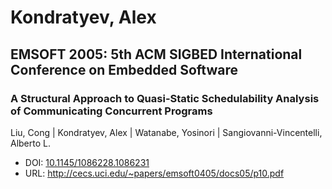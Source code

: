 # Kondratyev, Alex

## EMSOFT 2005: 5th ACM SIGBED International Conference on Embedded Software

### A Structural Approach to Quasi-Static Schedulability Analysis of Communicating Concurrent Programs
Liu, Cong | Kondratyev, Alex | Watanabe, Yosinori | Sangiovanni-Vincentelli, Alberto L.
* DOI: [10.1145/1086228.1086231](https://doi.org/10.1145/1086228.1086231)
* URL: <http://cecs.uci.edu/~papers/emsoft0405/docs05/p10.pdf>

